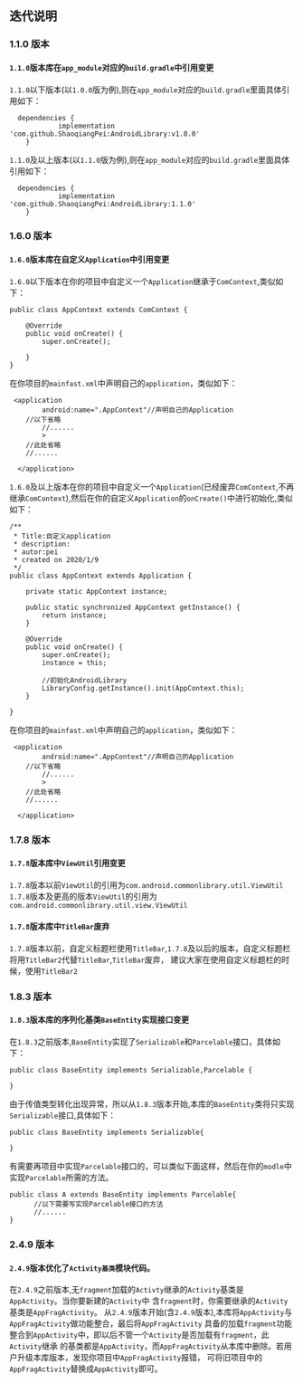 ## 迭代说明

### 1.1.0 版本
#### `1.1.0`版本库在`app_module`对应的`build.gradle`中引用变更
`1.1.0`以下版本(以`1.0.0`版为例),则在`app_module`对应的`build.gradle`里面具体引用如下：
```
  dependencies {
	        implementation 'com.github.ShaoqiangPei:AndroidLibrary:v1.0.0'
	}
```
`1.1.0`及以上版本(以`1.1.0`版为例),则在`app_module`对应的`build.gradle`里面具体引用如下：
```
  dependencies {
	        implementation 'com.github.ShaoqiangPei:AndroidLibrary:1.1.0'
	}
```
### 1.6.0 版本
#### `1.6.0`版本库在自定义`Application`中引用变更
`1.6.0`以下版本在你的项目中自定义一个`Application`继承于`ComContext`,类似如下：
```
public class AppContext extends ComContext {

    @Override
    public void onCreate() {
        super.onCreate();

    }
}
```
在你项目的`mainfast.xml`中声明自己的`application`，类似如下：
```
 <application
        android:name=".AppContext"//声明自己的Application
	//以下省略
        //......
        >
    //此处省略
    //......

  </application>
```
`1.6.0`及以上版本在你的项目中自定义一个`Application`(已经废弃`ComContext`,不再继承`ComContext`),然后在你的自定义`Application`的`onCreate()`中进行初始化,类似如下：
```
/**
 * Title:自定义application
 * description:
 * autor:pei
 * created on 2020/1/9
 */
public class AppContext extends Application {

    private static AppContext instance;

    public static synchronized AppContext getInstance() {
        return instance;
    }

    @Override
    public void onCreate() {
        super.onCreate();
        instance = this;

        //初始化AndroidLibrary
        LibraryConfig.getInstance().init(AppContext.this);
    }

}
```
在你项目的`mainfast.xml`中声明自己的`application`，类似如下：
```
 <application
        android:name=".AppContext"//声明自己的Application
	//以下省略
        //......
        >
    //此处省略
    //......

  </application>
```
### 1.7.8 版本
#### `1.7.8`版本库中`ViewUtil`引用变更
`1.7.8`版本以前`ViewUtil`的引用为`com.android.commonlibrary.util.ViewUtil`  
`1.7.8`版本及更高的版本`ViewUtil`的引用为`com.android.commonlibrary.util.view.ViewUtil` 
#### `1.7.8`版本库中`TitleBar`废弃
`1.7.8`版本以前，自定义标题栏使用`TitleBar`,`1.7.8`及以后的版本，自定义标题栏将用`TitleBar2`代替`TitleBar`,`TitleBar`废弃，
建议大家在使用自定义标题栏的时候，使用`TitleBar2`
### 1.8.3 版本
#### `1.8.3`版本库的序列化基类`BaseEntity`实现接口变更
在`1.8.3`之前版本,`BaseEntity`实现了`Serializable`和`Parcelable`接口，具体如下：
```
public class BaseEntity implements Serializable,Parcelable {

}
```
由于传值类型转化出现异常，所以从`1.8.3`版本开始,本库的`BaseEntity`类将只实现`Serializable`接口,具体如下：
```
public class BaseEntity implements Serializable{

}
```
有需要再项目中实现`Parcelable`接口的，可以类似下面这样，然后在你的`modle`中实现`Parcelable`所需的方法。
```
public class A extends BaseEntity implements Parcelable{
      //以下需要写实现Parcelable接口的方法
      //......
}
```
### 2.4.9 版本
#### `2.4.9`版本优化了`Activity基类`模块代码。  
在`2.4.9`之前版本,无`fragment`加载的`Activty`继承的`Activity`基类是`AppActivity`。当你要新建的`Activity`中
含`fragment`时，你需要继承的`Activity`基类是`AppFragActivity`。
从`2.4.9`版本开始(含`2.4.9`版本),本库将`AppActivity`与`AppFragActivity`做功能整合，最后将`AppFragActivity`
具备的加载`fragment`功能整合到`AppActivity`中，即以后不管一个`Activity`是否加载有`fragment`，此`Activity`继承
的基类都是`AppActivity`，而`AppFragActivity`从本库中删除。若用户升级本库版本，发现你项目中`AppFragActivity`报错，
可将旧项目中的`AppFragActivity`替换成`AppActivity`即可。



